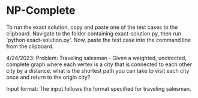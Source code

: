 # NP-Complete
To run the exact solution, copy and paste one of the test cases to the clipboard. Navigate to the folder containing exact-solution.py, then run 'python exact-solution.py'. Now, paste the test case into the command line from the clipboard.


4/24/2023:
Problem: Traveling salesman - Given a weighted, undirected, complete graph where each vertex is a city that is connected to each other city by a distance, what is the shortest path you can take to visit each city once and return to the origin city?

Input format: The input follows the format specified for traveling salesman.